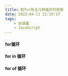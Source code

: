 ```yaml
---
title: 和for有关几种循环的使用
date: 2022-04-11 21:15:17
tags:
    - 前端篇
    - JavaScript
---
```



#### for循环



#### for in 循环



#### for of 循环